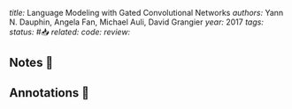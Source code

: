 *title:* Language Modeling with Gated Convolutional Networks
*authors:* Yann N. Dauphin, Angela Fan, Michael Auli, David Grangier
*year:* 2017
*tags:* 
*status:* #📥
*related:*
*code:*
*review:*

## Notes 📍

## Annotations 📖
